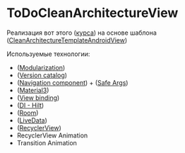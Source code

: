 # ToDoCleanArchitectureView

Реализация вот этого ([курса](https://www.udemy.com/course/to-do-app-clean-architecture-android-development-kotlin)) на основе шаблона
([CleanArchitectureTemplateAndroidView](https://github.com/vadhmln/CleanArchitectureTemplateAndroidView))

Используемые технологии:

- ([Modularization](https://developer.android.com/topic/modularization))
- ([Version catalog](https://docs.gradle.org/current/userguide/platforms.html))
- ([Navigation component](https://developer.android.com/guide/navigation)) + ([Safe Args](https://developer.android.com/guide/navigation/navigation-pass-data))
- ([Material3](https://m3.material.io/))
- ([View binding](https://developer.android.com/topic/libraries/view-binding))
- ([DI - Hilt](https://developer.android.com/training/dependency-injection/hilt-android))
- ([Room](https://developer.android.com/training/data-storage/room))
- ([LiveData](https://developer.android.com/topic/libraries/architecture/livedata))
- ([RecyclerView](https://developer.android.com/develop/ui/views/layout/recyclerview))
- RecyclerView Animation
- Transition Animation


